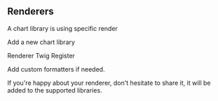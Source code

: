 ## Renderers

A chart library is using specific render

Add a new chart library

Renderer
Twig
Register

Add custom formatters if needed.

If you're happy about your renderer, don't hesitate to share it, it will be added to the supported libraries.